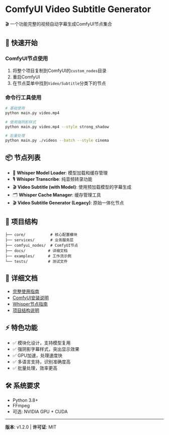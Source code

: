 # ComfyUI Video Subtitle Generator

🎬 一个功能完整的视频自动字幕生成ComfyUI节点集合

## 🚀 快速开始

### ComfyUI节点使用
1. 将整个项目复制到ComfyUI的`custom_nodes`目录
2. 重启ComfyUI
3. 在节点菜单中找到`Video/Subtitle`分类下的节点

### 命令行工具使用
```bash
# 基础使用
python main.py video.mp4

# 使用强阴影样式
python main.py video.mp4 --style strong_shadow

# 批量处理
python main.py ./videos --batch --style cinema
```

## 📦 节点列表

- 🤖 **Whisper Model Loader**: 模型加载和缓存管理
- 🎙️ **Whisper Transcribe**: 纯音频转录功能  
- 🎬 **Video Subtitle (with Model)**: 使用预加载模型的字幕生成
- 🗂️ **Whisper Cache Manager**: 缓存管理工具
- 🎬 **Video Subtitle Generator (Legacy)**: 原始一体化节点

## 📁 项目结构

```
├── core/           # 核心配置模块
├── services/       # 业务服务层
├── comfyui_nodes/  # ComfyUI节点
├── docs/          # 详细文档
├── examples/      # 工作流示例
└── tests/         # 测试文件
```

## 📖 详细文档

- [完整使用指南](docs/README.md)
- [ComfyUI安装说明](docs/ComfyUI_Installation.md) 
- [Whisper节点指南](docs/Whisper_Model_Nodes_Guide.md)
- [项目结构说明](docs/Project_Structure.md)

## ⚡ 特色功能

- ✅ 模块化设计，支持模型复用
- ✅ 强阴影字幕样式，突出显示效果
- ✅ GPU加速，处理速度快
- ✅ 多语言支持，识别准确度高
- ✅ 批量处理，效率更高

## 🛠️ 系统要求

- Python 3.8+
- FFmpeg
- 可选: NVIDIA GPU + CUDA

---

**版本**: v1.2.0 | **许可证**: MIT